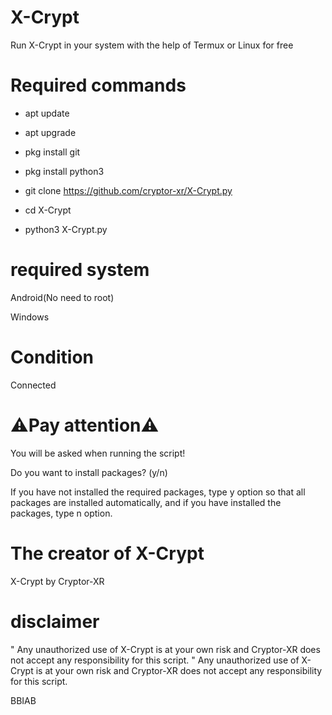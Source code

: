 # X-Crypt
Run X-Crypt in your system with the help of Termux or Linux for free
# Required commands
* apt update 

* apt upgrade 

* pkg install git

* pkg install python3

* git clone https://github.com/cryptor-xr/X-Crypt.py

* cd X-Crypt

* python3 X-Crypt.py
# required system
Android(No need to root)

Windows
# Condition
Connected
# ⚠️Pay attention⚠️
You will be asked when running the script!

Do you want to install packages? (y/n)

If you have not installed the required packages, type y option so that all packages are installed automatically, and if you have installed the packages, type n option.

# The creator of X-Crypt
X-Crypt by Cryptor-XR
# disclaimer
" Any unauthorized use of X-Crypt is at your own risk and Cryptor-XR does not accept any responsibility for this script. "
Any unauthorized use of X-Crypt is at your own risk and Cryptor-XR does not accept any responsibility for this script.




BBIAB 
